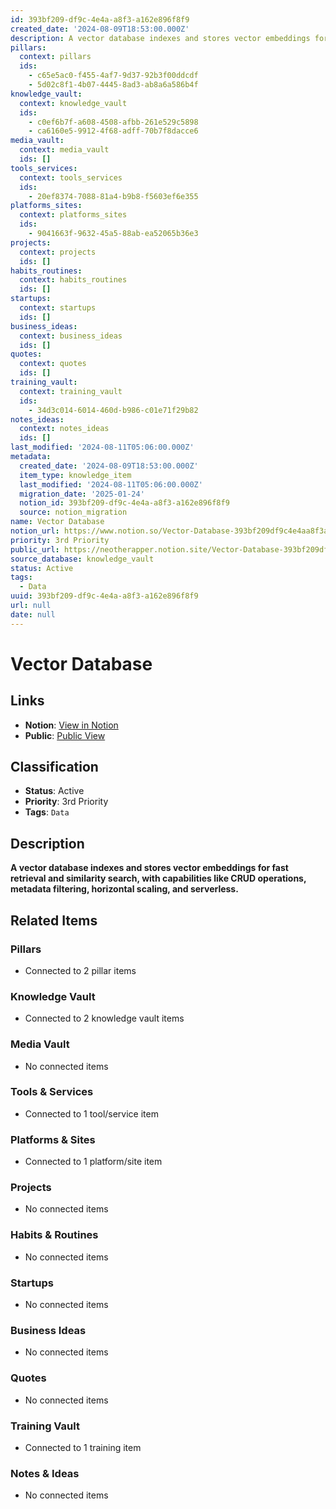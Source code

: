 ```yaml
---
id: 393bf209-df9c-4e4a-a8f3-a162e896f8f9
created_date: '2024-08-09T18:53:00.000Z'
description: A vector database indexes and stores vector embeddings for fast retrieval and similarity search, with capabilities like CRUD operations, metadata filtering, horizontal scaling, and serverless.
pillars:
  context: pillars
  ids: 
    - c65e5ac0-f455-4af7-9d37-92b3f00ddcdf
    - 5d02c8f1-4b07-4445-8ad3-ab8a6a586b4f
knowledge_vault:
  context: knowledge_vault
  ids:
    - c0ef6b7f-a608-4508-afbb-261e529c5898
    - ca6160e5-9912-4f68-adff-70b7f8dacce6
media_vault:
  context: media_vault
  ids: []
tools_services:
  context: tools_services
  ids:
    - 20ef8374-7088-81a4-b9b8-f5603ef6e355
platforms_sites:
  context: platforms_sites
  ids:
    - 9041663f-9632-45a5-88ab-ea52065b36e3
projects:
  context: projects
  ids: []
habits_routines:
  context: habits_routines
  ids: []
startups:
  context: startups
  ids: []
business_ideas:
  context: business_ideas
  ids: []
quotes:
  context: quotes
  ids: []
training_vault:
  context: training_vault
  ids:
    - 34d3c014-6014-460d-b986-c01e71f29b82
notes_ideas:
  context: notes_ideas
  ids: []
last_modified: '2024-08-11T05:06:00.000Z'
metadata:
  created_date: '2024-08-09T18:53:00.000Z'
  item_type: knowledge_item
  last_modified: '2024-08-11T05:06:00.000Z'
  migration_date: '2025-01-24'
  notion_id: 393bf209-df9c-4e4a-a8f3-a162e896f8f9
  source: notion_migration
name: Vector Database
notion_url: https://www.notion.so/Vector-Database-393bf209df9c4e4aa8f3a162e896f8f9
priority: 3rd Priority
public_url: https://neotherapper.notion.site/Vector-Database-393bf209df9c4e4aa8f3a162e896f8f9
source_database: knowledge_vault
status: Active
tags: 
  - Data
uuid: 393bf209-df9c-4e4a-a8f3-a162e896f8f9
url: null
date: null
---
```


# Vector Database

## Links
- **Notion**: [View in Notion](https://www.notion.so/Vector-Database-393bf209df9c4e4aa8f3a162e896f8f9)
- **Public**: [Public View](https://neotherapper.notion.site/Vector-Database-393bf209df9c4e4aa8f3a162e896f8f9)

## Classification
- **Status**: Active
- **Priority**: 3rd Priority
- **Tags**: `Data`

## Description
**A vector database indexes and stores vector embeddings for fast retrieval and similarity search, with capabilities like CRUD operations, metadata filtering, horizontal scaling, and serverless.**

## Related Items

### Pillars
- Connected to 2 pillar items

### Knowledge Vault
- Connected to 2 knowledge vault items

### Media Vault
- No connected items

### Tools & Services
- Connected to 1 tool/service item

### Platforms & Sites
- Connected to 1 platform/site item

### Projects
- No connected items

### Habits & Routines
- No connected items

### Startups
- No connected items

### Business Ideas
- No connected items

### Quotes
- No connected items

### Training Vault
- Connected to 1 training item

### Notes & Ideas
- No connected items